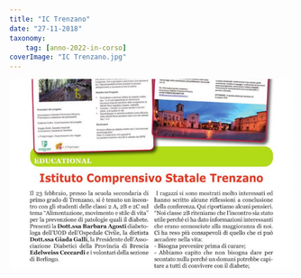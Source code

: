 ```yaml
---
title: "IC Trenzano"
date: "27-11-2018"
taxonomy: 
    tag: [anno-2022-in-corso]
coverImage: "IC Trenzano.jpg"
---
```


![IC Trenzano](images/IC%20Trenzano.jpg)
